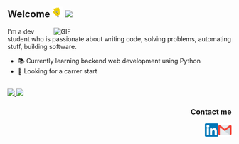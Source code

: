 ## Welcome <img src="https://github.com/deut-erium/deut-erium/blob/master/assets/wave.gif?raw=1" width="24px">                                                   ![](https://komarev.com/ghpvc/?username=a-kbv&label=PROFILE+VIEWS&color=green)                                                                                         
<img align="right" alt="GIF" src="https://media.giphy.com/media/KAq5w47R9rmTuvWOWa/giphy.gif" width="400vw" />


I'm a dev student who is passionate about writing code, solving problems, automating stuff, building software.

- 📚 Currently learning backend web development using Python
- 👯 Looking for a carrer start 

<br/>
<a href="https://github.com/ivo-bass">
  <img height="160em" src="https://github-readme-stats.vercel.app/api?username=ivo-bass&theme=chartreuse-dark&show_icons=true" />
  <img height="135em" src="https://github-readme-stats.vercel.app/api/top-langs/?username=ivo-bass&theme=dark&layout=compact" />
</a>
<br/>

<h3 align="right">Contact me</h3>
<a href="mailto:ivailo.ignatoff@gmail.com"><img align="right" src="https://github.com/deut-erium/deut-erium/blob/master/assets/gmail.svg" width="30px" alt="mail"></a>
<a href="https://www.linkedin.com/in/ivailo-ignatov/"><img align="right" alt="LinkedIn" width="30px" src="https://github.com/deut-erium/deut-erium/blob/master/assets/linkedin.svg" />
</a>
